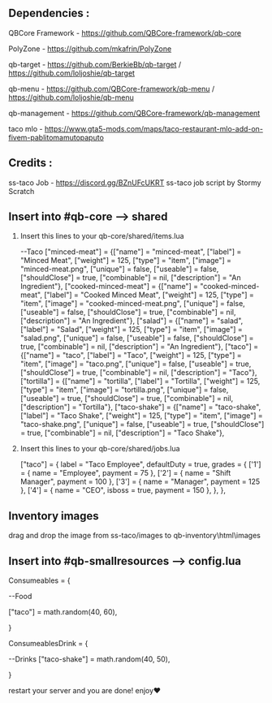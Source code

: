 ## Dependencies :

QBCore Framework - https://github.com/QBCore-framework/qb-core

PolyZone - https://github.com/mkafrin/PolyZone

qb-target - https://github.com/BerkieBb/qb-target / https://github.com/loljoshie/qb-target

qb-menu - https://github.com/QBCore-framework/qb-menu / https://github.com/loljoshie/qb-menu

qb-management - https://github.com/QBCore-framework/qb-management

taco mlo - https://www.gta5-mods.com/maps/taco-restaurant-mlo-add-on-fivem-pablitomamutopaputo

## Credits : 

ss-taco Job  - https://discord.gg/BZnUFcUKRT
ss-taco job script by Stormy Scratch

## Insert into #qb-core --> shared
1. Insert this lines to your qb-core/shared/items.lua

	--Taco
	["minced-meat"] 				 = {["name"] = "minced-meat", 			 	  	["label"] = "Minced Meat", 				["weight"] = 125, 		["type"] = "item", 		["image"] = "minced-meat.png", 		    ["unique"] = false, 	["useable"] = false, 	["shouldClose"] = true,    ["combinable"] = nil,   ["description"] = "An Ingredient"},
	["cooked-minced-meat"] 			 = {["name"] = "cooked-minced-meat", 			["label"] = "Cooked Minced Meat", 		["weight"] = 125, 		["type"] = "item", 		["image"] = "cooked-minced-meat.png", 	["unique"] = false, 	["useable"] = false, 	["shouldClose"] = true,    ["combinable"] = nil,   ["description"] = "An Ingredient"},
	["salad"] 			 			 = {["name"] = "salad", 						["label"] = "Salad", 					["weight"] = 125, 		["type"] = "item", 		["image"] = "salad.png", 				["unique"] = false, 	["useable"] = false, 	["shouldClose"] = true,    ["combinable"] = nil,   ["description"] = "An Ingredient"},
	["taco"] 			 			 = {["name"] = "taco", 							["label"] = "Taco", 					["weight"] = 125, 		["type"] = "item", 		["image"] = "taco.png", 				["unique"] = false, 	["useable"] = true, 	["shouldClose"] = true,    ["combinable"] = nil,   ["description"] = "Taco"},
	["tortilla"] 			 		 = {["name"] = "tortilla", 						["label"] = "Tortilla", 				["weight"] = 125, 		["type"] = "item", 		["image"] = "tortilla.png", 			["unique"] = false, 	["useable"] = true, 	["shouldClose"] = true,    ["combinable"] = nil,   ["description"] = "Tortilla"},
	["taco-shake"] 			 		 = {["name"] = "taco-shake", 					["label"] = "Taco Shake", 				["weight"] = 125, 		["type"] = "item", 		["image"] = "taco-shake.png", 			["unique"] = false, 	["useable"] = true, 	["shouldClose"] = true,    ["combinable"] = nil,   ["description"] = "Taco Shake"},

2. Insert this lines to your qb-core/shared/jobs.lua

    ["taco"] = {
		label = "Taco Employee",
		defaultDuty = true,
		grades = {
			['1'] = {
                name = "Employee",
                payment = 75
            },
			['2'] = {
                name = "Shift Manager",
                payment = 100
            },
			['3'] = {
                name = "Manager",
                payment = 125
            },
			['4'] = {
                name = "CEO",
				isboss = true,
                payment = 150
            },
        },
	},


## Inventory images

drag and drop the image from ss-taco/images to qb-inventory\html\images

## Insert into #qb-smallresources --> config.lua

Consumeables = {

--Food 

["taco"] = math.random(40, 60),

}

ConsumeablesDrink = {

--Drinks
["taco-shake"] = math.random(40, 50),

}

restart your server and you are done! enjoy❤
